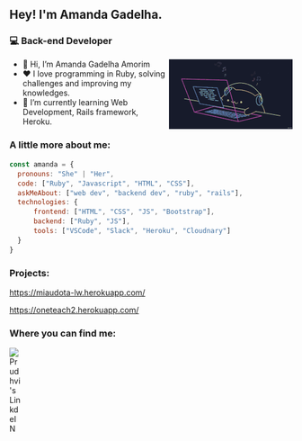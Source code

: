 <h2> Hey! I'm Amanda Gadelha.</h2>
<h3> 💻 Back-end Developer</h3>
<img align='right' src="https://raw.githubusercontent.com/agadelhaa/agadelhaa/master/images/bongo-cat-codes.gif">

<ul>
  <li>👋 Hi, I’m Amanda Gadelha Amorim</li>
  <li>❤️ I love programming in Ruby, solving challenges and improving my knowledges.</li>
  <li>🌱 I’m currently learning Web Development, Rails framework, Heroku.</li>
</ul>

### A little more about me:
```javascript
const amanda = {
  pronouns: "She" | "Her",
  code: ["Ruby", "Javascript", "HTML", "CSS"],
  askMeAbout: ["web dev", "backend dev", "ruby", "rails"],
  technologies: {
      frontend: ["HTML", "CSS", "JS", "Bootstrap"],
      backend: ["Ruby", "JS"],
      tools: ["VSCode", "Slack", "Heroku", "Cloudnary"]
  }
}
```
### Projects:

https://miaudota-lw.herokuapp.com/

https://oneteach2.herokuapp.com/


### Where you can find me:

<a href="https://www.linkedin.com/in/amandagadelhaamorim">
  <img align="left" alt="Prudhvi's LinkdeIN" width="22px" src="https://cdn.jsdelivr.net/npm/simple-icons@v3/icons/linkedin.svg" />
</a>
